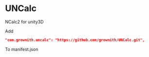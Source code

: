 # UNCalc

NCalc2 for unity3D

Add

```json
"com.grownith.uncalc": "https://github.com/grownith/UNCalc.git",
```
To manifest.json
